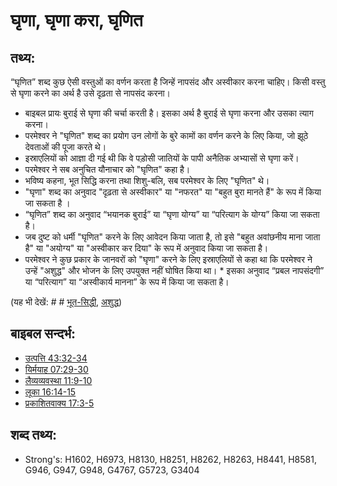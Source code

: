 # घृणा, घृणा करा, घृणित #

## तथ्य: ##

“घृणित” शब्द कुछ ऐसी वस्तुओं का वर्णन करता है जिन्हें नापसंद और अस्वीकार करना चाहिए। किसी वस्तु से घृणा करने का अर्थ है उसे दृढ़ता से नापसंद करना। 

* बाइबल प्रायः बुराई से घृणा की चर्चा करती है। इसका अर्थ है बुराई से घृणा करना और उसका त्याग करना।
* परमेश्वर ने "घृणित" शब्द का प्रयोग उन लोगों के बुरे कामों का वर्णन करने के लिए किया, जो झूठे देवताओं की पूजा करते थे।
* इस्राएलियों को आज्ञा दी गई थी कि वे पड़ोसी जातियों के पापी अनैतिक अभ्यासों से घृणा करें।
* परमेश्वर ने सब अनुचित यौनाचार को "घृणित" कहा है।
* भविष्य कहना, भूत सिद्धि करना तथा शिशु-बलि, सब परमेश्वर के लिए "घृणित" थे।
* "घृणा" शब्द का अनुवाद "दृढ़ता से अस्वीकार" या "नफरत" या "बहुत बुरा मानते हैं" के रूप में किया जा सकता है ।
* “घृणित” शब्द का अनुवाद “भयानक बुराई” या “घृणा योग्य” या “परित्याग के योग्य” किया जा सकता है।
* जब दुष्ट को धर्मी "घृणित" करने के लिए आवेदन किया जाता है, तो इसे "बहुत अवांछनीय माना जाता है" या "अयोग्य" या "अस्वीकार कर दिया" के रूप में अनुवाद किया जा सकता है।
* परमेश्वर ने कुछ प्रकार के जानवरों को "घृणा" करने के लिए इस्राएलियों से कहा था कि परमेश्वर ने उन्हें "अशुद्ध" और भोजन के लिए उपयुक्त नहीं घोषित किया था। * इसका अनुवाद “प्रबल नापसंदगी” या “परित्याग” या “अस्वीकार्य मानना” के रूप में किया जा सकता है।

(यह भी देखें: # # [भूत-सिद्धी](../other/divination.md), [अशुद्ध](../kt/unclean.md))

## बाइबल सन्दर्भ: ##

* [उत्पत्ति 43:32-34](rc://hi/tn/help/gen/43/32)
* [यिर्मयाह 07:29-30](rc://hi/tn/help/jer/07/29)
* [लैव्यव्यवस्था 11:9-10](rc://hi/tn/help/lev/11/09)
* [लूका 16:14-15](rc://hi/tn/help/luk/16/14)
* [प्रकाशितवाक्य 17:3-5](rc://hi/tn/help/rev/17/03)

## शब्द तथ्य: ##

* Strong's: H1602, H6973, H8130, H8251, H8262, H8263, H8441, H8581, G946, G947, G948, G4767, G5723, G3404
